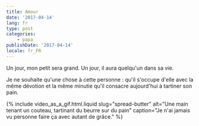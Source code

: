 ```yaml
---
title: Amour
date: '2017-04-14'
lang: fr
type: post
categories:
    - papa
publishDate: '2017-04-14'
locale: fr_FR
---
```


Un jour, mon petit sera grand. Un jour, il aura quelqu'un dans sa vie. 

<!-- more -->

Je ne souhaite qu'une chose à cette personne : qu'il s'occupe d'elle avec la même dévotion et la même minutie qu'il consacre aujourd'hui à tartiner son pain.

{% include video_as_a_gif.html.liquid
    slug="spread-butter"
    alt="Une main tenant un couteau, tartinant du beurre sur du pain"
    caption="Je n'ai jamais vu personne faire ça avec autant de grâce."
%}